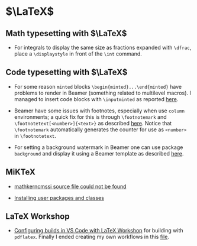 # $\LaTeX$

## Math typesetting with $\LaTeX$

- For integrals to display the same size as fractions expanded with `\dfrac`, place a `\displaystyle` in front of the `\int` command.

## Code typesetting with $\LaTeX$

- For some reason `minted` blocks `\begin{minted}...\end{minted}` have problems to render in Beamer (something related to multilevel macros). I managed to insert code blocks with `\inputminted` as reported [here](https://tex.stackexchange.com/questions/159667/including-python-code-in-beamer).

- Beamer have some issues with footnotes, especially when use `column` environments; a quick fix for this is through `\footnotemark` and `\footnotetext[<number>]{<text>}` as described [here](https://tex.stackexchange.com/questions/86650/how-to-display-the-footnote-in-the-bottom-of-the-slide-while-using-columns). Notice that `\footnotemark` automatically generates the counter for use as `<number>` in `\footnotetext`.

- For setting a background watermark in Beamer one can use package `background` and display it using a Beamer template as described [here](https://tex.stackexchange.com/questions/244091/watermark-using-background-package-in-beamer).

## MiKTeX

- [mathkerncmssi source file could not be found](https://tex.stackexchange.com/questions/553716/mathkerncmssi-source-file-could-not-be-found)

- [Installing user packages and classes](https://docs.miktex.org/manual/localadditions.html)

## LaTeX Workshop

- [Configuring builds in VS Code with LaTeX Workshop](https://tex.stackexchange.com/questions/478865/vs-code-latex-workshop-custom-recipes-file-location) for building with `pdflatex`. Finally I ended creating my own workflows in this [file](https://github.com/wallytutor/WallyToolbox.jl/blob/main/tools/vscode/user-data/User/settings.json).
